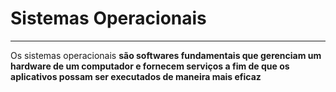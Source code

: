 # Sistemas Operacionais
---
Os sistemas operacionais **são softwares fundamentais que gerenciam um hardware de um computador e fornecem serviços a fim de que os aplicativos possam ser executados de maneira mais eficaz**

